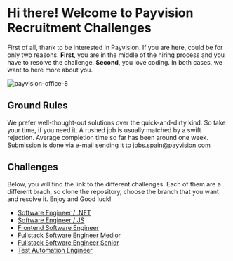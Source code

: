 # Hi there! Welcome to Payvision Recruitment Challenges 

First of all, thank to be interested in Payvision. If you are here, could be for only two reasons. **First**, you are in the middle of the hiring process and you have to resolve the challenge. **Second**, you love coding. In both cases, we want to here more about you.

![payvision-office-8](https://user-images.githubusercontent.com/1283613/86239353-6bbd8c80-bb9f-11ea-90be-5a1ddba70559.jpg)

## Ground Rules

We prefer well-thought-out solutions over the quick-and-dirty kind. So take your time, if you need it. A rushed job is usually matched by a swift rejection. Average completion time so far has been around one week. Submission is done via e-mail sending it to [jobs.spain@payvision.com](mailto:jobs.spain@payvision.com)

## Challenges

Below, you will find the link to the different challenges. Each of them are a different brach, so clone the repository, choose the branch that you want and resolve it. Enjoy and Good luck!

- [Software Engineer / .NET](https://github.com/payvision-development/recruitment-challenges/tree/software-engineer-dotnet)
- [Software Engineer / JS](https://github.com/payvision-development/recruitment-challenges/tree/software-engineer-js)
- [Frontend Software Engineer](https://github.com/payvision-development/recruitment-challenges/tree/frontend-engineer)
- [Fullstack Software Engineer Medior](https://github.com/payvision-development/recruitment-challenges/tree/fullstack-engineer-medior)
- [Fullstack Software Engineer Senior](https://github.com/payvision-development/recruitment-challenges/tree/fullstack-engineer)
- [Test Automation Engineer](https://github.com/payvision-development/recruitment-challenges/tree/qa-engineer)
